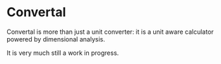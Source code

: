# Convertal
Convertal is more than just a unit converter: it is a unit aware calculator powered by dimensional analysis. 

It is very much still a work in progress.

